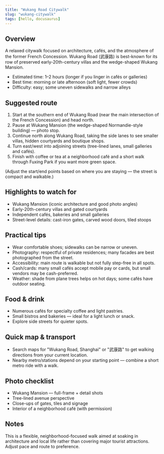 ```yaml
---
title: "Wukang Road Citywalk"
slug: "wukang-citywalk"
tags: [hello, docusaurus]
---
```


## Overview

A relaxed citywalk focused on architecture, cafés, and the atmosphere of the former French Concession. Wukang Road (武康路) is best-known for its row of preserved early-20th-century villas and the wedge-shaped Wukang Mansion.

<!-- truncate -->

- Estimated time: 1–2 hours (longer if you linger in cafés or galleries)
- Best time: morning or late afternoon (soft light, fewer crowds)
- Difficulty: easy; some uneven sidewalks and narrow alleys

## Suggested route

1. Start at the southern end of Wukang Road (near the main intersection of the French Concession) and head north.
2. Pause at Wukang Mansion (the wedge-shaped Normandie-style building) — photo stop.
3. Continue north along Wukang Road, taking the side lanes to see smaller villas, hidden courtyards and boutique shops.
4. Turn east/west into adjoining streets (tree-lined lanes, small galleries and cafés).
5. Finish with coffee or tea at a neighborhood café and a short walk through Fuxing Park if you want more green space.

(Adjust the start/end points based on where you are staying — the street is compact and walkable.)

## Highlights to watch for

- Wukang Mansion (iconic architecture and good photo angles)
- Early-20th-century villas and gated courtyards
- Independent cafés, bakeries and small galleries
- Street-level details: cast-iron gates, carved wood doors, tiled stoops

## Practical tips

- Wear comfortable shoes; sidewalks can be narrow or uneven.
- Photography: respectful of private residences; many facades are best photographed from the street.
- Accessibility: main route is walkable but not fully step-free in all spots.
- Cash/cards: many small cafés accept mobile pay or cards, but small vendors may be cash-preferred.
- Weather: shade from plane trees helps on hot days; some cafés have outdoor seating.

## Food & drink

- Numerous cafés for specialty coffee and light pastries.
- Small bistros and bakeries — ideal for a light lunch or snack.
- Explore side streets for quieter spots.

## Quick map & transport

- Search maps for "Wukang Road, Shanghai" or "武康路" to get walking directions from your current location.
- Nearby metro/stations depend on your starting point — combine a short metro ride with a walk.

## Photo checklist

- Wukang Mansion — full-frame + detail shots
- Tree-lined avenue perspective
- Close-ups of gates, tiles and signage
- Interior of a neighborhood café (with permission)

## Notes

This is a flexible, neighborhood-focused walk aimed at soaking in architecture and local life rather than covering major tourist attractions. Adjust pace and route to preference.

